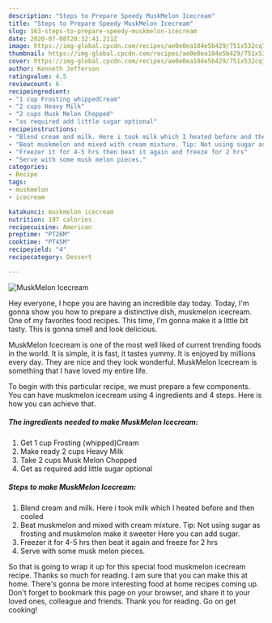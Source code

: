 ```yaml
---
description: "Steps to Prepare Speedy MuskMelon Icecream"
title: "Steps to Prepare Speedy MuskMelon Icecream"
slug: 163-steps-to-prepare-speedy-muskmelon-icecream
date: 2020-07-08T20:32:41.211Z
image: https://img-global.cpcdn.com/recipes/ae0e0ea104e5b429/751x532cq70/muskmelon-icecream-recipe-main-photo.jpg
thumbnail: https://img-global.cpcdn.com/recipes/ae0e0ea104e5b429/751x532cq70/muskmelon-icecream-recipe-main-photo.jpg
cover: https://img-global.cpcdn.com/recipes/ae0e0ea104e5b429/751x532cq70/muskmelon-icecream-recipe-main-photo.jpg
author: Kenneth Jefferson
ratingvalue: 4.5
reviewcount: 6
recipeingredient:
- "1 cup Frosting whippedCream"
- "2 cups Heavy Milk"
- "2 cups Musk Melon Chopped"
- "as required add little sugar optional"
recipeinstructions:
- "Blend cream and milk. Here i took milk which I heated before and then cooled"
- "Beat muskmelon and mixed with cream mixture. Tip: Not using sugar as frosting and muskmelon make it sweeter Here you can add sugar."
- "Freezer it for 4-5 hrs then beat it again and freeze for 2 hrs"
- "Serve with some musk melon pieces."
categories:
- Recipe
tags:
- muskmelon
- icecream

katakunci: muskmelon icecream 
nutrition: 197 calories
recipecuisine: American
preptime: "PT26M"
cooktime: "PT45M"
recipeyield: "4"
recipecategory: Dessert

---
```



![MuskMelon Icecream](https://img-global.cpcdn.com/recipes/ae0e0ea104e5b429/751x532cq70/muskmelon-icecream-recipe-main-photo.jpg)

Hey everyone, I hope you are having an incredible day today. Today, I'm gonna show you how to prepare a distinctive dish, muskmelon icecream. One of my favorites food recipes. This time, I'm gonna make it a little bit tasty. This is gonna smell and look delicious.

MuskMelon Icecream is one of the most well liked of current trending foods in the world. It is simple, it is fast, it tastes yummy. It is enjoyed by millions every day. They are nice and they look wonderful. MuskMelon Icecream is something that I have loved my entire life.




To begin with this particular recipe, we must prepare a few components. You can have muskmelon icecream using 4 ingredients and 4 steps. Here is how you can achieve that.

<!--inarticleads1-->

##### The ingredients needed to make MuskMelon Icecream:

1. Get 1 cup Frosting (whipped)Cream
1. Make ready 2 cups Heavy Milk
1. Take 2 cups Musk Melon Chopped
1. Get as required add little sugar optional




<!--inarticleads2-->

##### Steps to make MuskMelon Icecream:

1. Blend cream and milk. Here i took milk which I heated before and then cooled
1. Beat muskmelon and mixed with cream mixture. Tip: Not using sugar as frosting and muskmelon make it sweeter Here you can add sugar.
1. Freezer it for 4-5 hrs then beat it again and freeze for 2 hrs
1. Serve with some musk melon pieces.




So that is going to wrap it up for this special food muskmelon icecream recipe. Thanks so much for reading. I am sure that you can make this at home. There's gonna be more interesting food at home recipes coming up. Don't forget to bookmark this page on your browser, and share it to your loved ones, colleague and friends. Thank you for reading. Go on get cooking!
